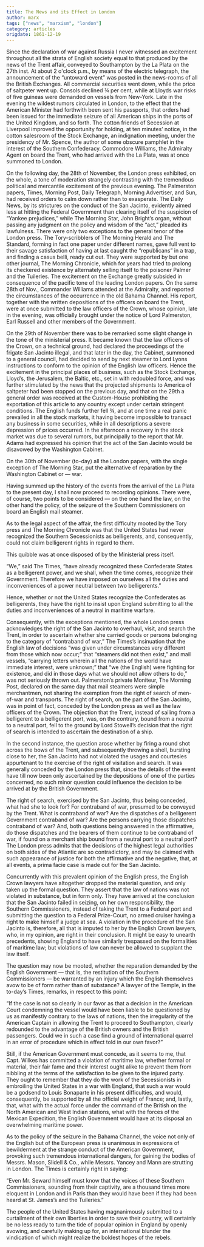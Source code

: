 ```yaml
---
title: The News and its Effect in London
author: marx
tags: ["news", "marxism", "london"]
category: articles
origdate: 1861-12-19
---
```


Since the declaration of war against Russia I never witnessed an excitement throughout all the strata of English society equal to that produced by the news of the Trent affair, conveyed to Southampton by the La Plata on the 27th inst. At about 2 o'clock p.m., by means of the electric telegraph, the announcement of the “untoward event” was posted in the news-rooms of all the British Exchanges. All commercial securities went down, while the price of saltpeter went up. Consols declined ¾ per cent, while at Lloyds war risks of five guineas were demanded on vessels from New-York. Late in the evening the wildest rumors circulated in London, to the effect that the American Minister had forthwith been sent his passports, that orders had been issued for the immediate seizure of all American ships in the ports of the United Kingdom, and so forth. The cotton friends of Secession at Liverpool improved the opportunity for holding, at ten minutes’ notice, in the cotton salesroom of the Stock Exchange, an indignation meeting, under the presidency of Mr. Spence, the author of some obscure pamphlet in the interest of the Southern Confederacy. Commodore Williams, the Admiralty Agent on board the Trent, who had arrived with the La Plata, was at once summoned to London.

On the following day, the 28th of November, the London press exhibited, on the whole, a tone of moderation strangely contrasting with the tremendous political and mercantile excitement of the previous evening. The Palmerston papers, Times, Morning Post, Daily Telegraph, Morning Advertiser, and Sun, had received orders to calm down rather than to exasperate. The Daily News, by its strictures on the conduct of the San Jacinto, evidently aimed less at hitting the Federal Government than clearing itself of the suspicion of “Yankee prejudices,” while The Morning Star, John Bright’s organ, without passing any judgment on the policy and wisdom of the “act,” pleaded its lawfulness. There were only two exceptions to the general tenor of the London press. The Tory-scribblers of The Morning Herald and The Standard, forming in fact one paper under different names, gave full vent to their savage satisfaction of having at last caught the “republicans” in a trap, and finding a casus belli, ready cut out. They were supported by but one other journal, The Morning Chronicle, which for years had tried to prolong its checkered existence by alternately selling itself to the poisoner Palmer and the Tuileries. The excitement on the Exchange greatly subsided in consequence of the pacific tone of the leading London papers. On the same 28th of Nov., Commander Williams attended at the Admiralty, and reported the circumstances of the occurrence in the old Bahama Channel. His report, together with the written depositions of the officers on board the Trent, were at once submitted to the law officers of the Crown, whose opinion, late in the evening, was officially brought under the notice of Lord Palmerston, Earl Russell and other members of the Government.

On the 29th of November there was to be remarked some slight change in the tone of the ministerial press. It became known that the law officers of the Crown, on a technical ground, had declared the proceedings of the frigate San Jacinto illegal, and that later in the day, the Cabinet, summoned to a general council, had decided to send by next steamer to Lord Lyons instructions to conform to the opinion of the English law officers. Hence the excitement in the principal places of business, such as the Stock Exchange, Lloyd’s, the Jerusalem, the Baltic, etc., set in with redoubled force, and was further stimulated by the news that the projected shipments to America of saltpeter had been stopped on the previous day, and that on the 29th a general order was received at the Custom-House prohibiting the exportation of this article to any country except under certain stringent conditions. The English funds further fell ¾, and at one time a real panic prevailed in all the stock markets, it having become impossible to transact any business in some securities, while in all descriptions a severe depression of prices occurred. In the afternoon a recovery in the stock market was due to several rumors, but principally to the report that Mr. Adams had expressed his opinion that the act of the San Jacinto would be disavowed by the Washington Cabinet.

On the 30th of November (to-day) all the London papers, with the single exception of The Morning Star, put the alternative of reparation by the Washington Cabinet or — war.

Having summed up the history of the events from the arrival of the La Plata to the present day, I shall now proceed to recording opinions. There were, of course, two points to be considered — on the one hand the law, on the other hand the policy, of the seizure of the Southern Commissioners on board an English mail steamer.

As to the legal aspect of the affair, the first difficulty mooted by the Tory press and The Morning Chronicle was that the United States had never recognized the Southern Secessionists as belligerents, and, consequently, could not claim belligerent rights in regard to them.

This quibble was at once disposed of by the Ministerial press itself.

“We,” said The Times, “have already recognized these Confederate States as a belligerent power, and we shall, when the time comes, recognize their Government. Therefore we have imposed on ourselves all the duties and inconveniences of a power neutral between two belligerents.”

Hence, whether or not the United States recognize the Confederates as belligerents, they have the right to insist upon England submitting to all the duties and inconveniences of a neutral in maritime warfare.

Consequently, with the exceptions mentioned, the whole London press acknowledges the right of the San Jacinto to overhaul, visit, and search the Trent, in order to ascertain whether she carried goods or persons belonging to the category of “contraband of war,” The Times’s insinuation that the English law of decisions “was given under circumstances very different from those which now occur;” that “steamers did not then exist,” and mail vessels, “carrying letters wherein all the nations of the world have immediate interest, were unknown;” that “we (the English) were fighting for existence, and did in those days what we should not allow others to do,” was not seriously thrown out. Palmerston’s private Moniteur, The Morning Post, declared on the same day that mail steamers were simple merchantmen, not sharing the exemption from the right of search of men-of-war and transports. The right of search, on the part of the San Jacinto, was in point of fact, conceded by the London press as well as the law officers of the Crown. The objection that the Trent, instead of sailing from a belligerent to a belligerent port, was, on the contrary, bound from a neutral to a neutral port, fell to the ground by Lord Stowell’s decision that the right of search is intended to ascertain the destination of a ship.

In the second instance, the question arose whether by firing a round shot across the bows of the Trent, and subsequently throwing a shell, bursting close to her, the San Jacinto had not violated the usages and courtesies appurtenant to the exercise of the right of visitation and search. It was generally conceded by the London press that, since the details of the event have till now been only ascertained by the depositions of one of the parties concerned, no such minor question could influence the decision to be arrived at by the British Government.

The right of search, exercised by the San Jacinto, thus being conceded, what had she to look for? For contraband of war, presumed to be conveyed by the Trent. What is contraband of war? Are the dispatches of a belligerent Government contraband of war? Are the persons carrying those dispatches contraband of war? And, both questions being answered in the affirmative, do those dispatches and the bearers of them continue to be contraband of war, if found on a merchant ship bound from a neutral port to a neutral port? The London press admits that the decisions of the highest legal authorities on both sides of the Atlantic are so contradictory, and may be claimed with such appearance of justice for both the affirmative and the negative, that, at all events, a prima facie case is made out for the San Jacinto.

Concurrently with this prevalent opinion of the English press, the English Crown lawyers have altogether dropped the material question, and only taken up the formal question. They assert that the law of nations was not violated in substance, but in form only. They have arrived at the conclusion that the San Jacinto failed in seizing, on her own responsibility, the Southern Commissioners, instead of taking the Trent to a Federal port and submitting the question to a Federal Prize-Court, no armed cruiser having a right to make himself a judge at sea. A violation in the procedure of the San Jacinto is, therefore, all that is imputed to her by the English Crown lawyers, who, in my opinion, are right in their conclusion. It might be easy to unearth precedents, showing England to have similarly trespassed on the formalities of maritime law; but violations of law can never be allowed to supplant the law itself.

The question may now be mooted, whether the reparation demanded by the English Government — that is, the restitution of the Southern Commissioners — be warranted by an injury which the English themselves avow to be of form rather than of substance? A lawyer of the Temple, in the to-day’s Times, remarks, in respect to this point:

“If the case is not so clearly in our favor as that a decision in the American Court condemning the vessel would have been liable to be questioned by us as manifestly contrary to the laws of nations, then the irregularity of the American Captain in allowing the Trent to proceed to Southampton, clearly redounded to the advantage of the British owners and the British passengers. Could we in such a case find a ground of international quarrel in an error of procedure which in effect told in our own favor?”

Still, if the American Government must concede, as it seems to me, that Capt. Wilkes has committed a violation of maritime law, whether formal or material, their fair fame and their interest ought alike to prevent them from nibbling at the terms of the satisfaction to be given to the injured party. They ought to remember that they do the work of the Secessionists in embroiling the United States in a war with England, that such a war would be a godsend to Louis Bonaparte in his present difficulties, and would, consequently, be supported by all the official weight of France; and, lastly, that, what with the actual force under the command of the British on the North American and West Indian stations, what with the forces of the Mexican Expedition, the English Government would have at its disposal an overwhelming maritime power.

As to the policy of the seizure in the Bahama Channel, the voice not only of the English but of the European press is unanimous in expressions of bewilderment at the strange conduct of the American Government, provoking such tremendous international dangers, for gaining the bodies of Messrs. Mason, Slidell & Co., while Messrs. Yancey and Mann are strutting in London. The Times is certainly right in saying:

“Even Mr. Seward himself must know that the voices of these Southern Commissioners, sounding from their captivity, are a thousand times more eloquent in London and in Paris than they would have been if they had been heard at St. James’s and the Tuileries.”

The people of the United States having magnanimously submitted to a curtailment of their own liberties in order to save their country, will certainly be no less ready to turn the tide of popular opinion in England by openly avowing, and carefully making up for, an international blunder the vindication of which might realize the boldest hopes of the rebels.
